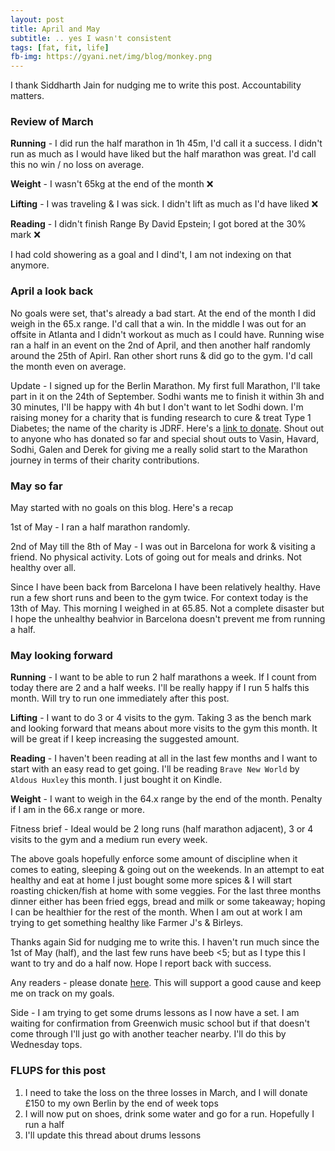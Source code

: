 ```yaml
---
layout: post
title: April and May
subtitle: .. yes I wasn't consistent
tags: [fat, fit, life]
fb-img: https://gyani.net/img/blog/monkey.png
---
```


I thank Siddharth Jain for nudging me to write this post. Accountability matters.

### Review of March

**Running** -  I did run the half marathon in 1h 45m, I'd call it a success. I didn't run as much as I would have liked but the half marathon was great. I'd call this
no win / no loss on average.

**Weight** - I wasn't 65kg at the end of the month ❌

**Lifting** - I was traveling & I was sick. I didn't lift as much as I'd have liked ❌

**Reading** - I didn't finish Range By David Epstein; I got bored at the 30% mark ❌

I had cold showering as a goal and I dind't, I am not indexing on that anymore.

### April a look back

No goals were set, that's already a bad start. At the end of the month I did weigh in the 65.x range. I'd call that a win. In the middle I was out for an offsite
in Atlanta and I didn't workout as much as I could have. Running wise ran a half in an event on the 2nd of April, and then another half randomly around the 25th of Apirl. Ran other short runs & did go to the gym. I'd call the month even on average.

Update - I signed up for the Berlin Marathon. My first full Marathon, I'll take part in it on the 24th of September. Sodhi wants me to finish it within 3h and 30 minutes, I'll be happy with 4h but I don't want to let Sodhi down. I'm raising money for a charity that is funding research to cure & treat Type 1 Diabetes; the name of the charity is JDRF. Here's a [link to donate](https://www.justgiving.com/page/gyani-berlin). Shout out to anyone who has donated so far and special shout outs to Vasin, Havard, Sodhi, Galen and Derek for giving me a really solid start to the Marathon journey in terms of their charity contributions.

### May so far

May started with no goals on this blog. Here's a recap

1st of May - I ran a half marathon randomly.

2nd of May till the 8th of May - I was out in Barcelona for work & visiting a friend. No physical activity. Lots of going out for meals and drinks. Not healthy over all.

Since I have been back from Barcelona I have been relatively healthy. Have run a few short runs and been to the gym twice. For context today is the 13th of May. This morning I weighed in at 65.85. Not a complete disaster but I hope the unhealthy beahvior in Barcelona doesn't prevent me from running a half.

### May looking forward

**Running** - I want to be able to run 2 half marathons a week. If I count from today there are 2 and a half weeks. I'll be really happy if I run 5 halfs this month. Will try to run one immediately after this post.

**Lifting** - I want to do 3 or 4 visits to the gym. Taking 3 as the bench mark and looking forward that means about more visits to the gym this month. It will be great if I keep increasing the suggested amount.

**Reading** - I haven't been reading at all in the last few months and I want to start with an easy read to get going. I'll be reading `Brave New World` by `Aldous Huxley` this month. I just bought it on Kindle.

**Weight** - I want to weigh in the 64.x range by the end of the month. Penalty if I am in the 66.x range or more.

Fitness brief - Ideal would be 2 long runs (half marathon adjacent), 3 or 4 visits to the gym and a medium run every week.

The above goals hopefully enforce some amount of discipline when it comes to eating, sleeping & going out on the weekends. In an attempt to eat healthy and eat at home I just bought some more spices & I will start roasting chicken/fish at home with some veggies. For the last three months dinner either has been fried eggs, bread and milk or some takeaway; hoping I can be healthier for the rest of the month. When I am out at work I am trying to get something healthy like Farmer J's & Birleys.

Thanks again Sid for nudging me to write this. I haven't run much since the 1st of May (half), and the last few runs have beeb <5; but as I type this I want to try and do a half now. Hope I report back with success.

Any readers - please donate [here](https://www.justgiving.com/page/gyani-berlin). This will support a good cause and keep me on track on my goals.

Side - I am trying to get some drums lessons as I now have a set. I am waiting for confirmation from Greenwich music school but if that doesn't come through I'll just go with another teacher nearby. I'll do this by Wednesday tops.

### FLUPS for this post

1. I need to take the loss on the three losses in March, and I will donate £150 to my own Berlin by the end of week tops
1. I will now put on shoes, drink some water and go for a run. Hopefully I run a half
1. I'll update this thread about drums lessons
